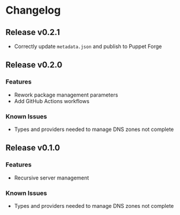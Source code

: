 <!-- SPDX-License-Identifier: AGPL-3.0-or-later -->

# Changelog

## Release v0.2.1

* Correctly update `metadata.json` and publish to Puppet Forge

## Release v0.2.0

### Features

* Rework package management parameters
* Add GitHub Actions workflows

### Known Issues

* Types and providers needed to manage DNS zones not complete

## Release v0.1.0

### Features

* Recursive server management

### Known Issues

* Types and providers needed to manage DNS zones not complete
